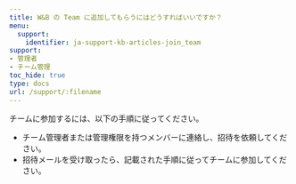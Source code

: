 ```yaml
---
title: W&B の Team に追加してもらうにはどうすればいいですか？
menu:
  support:
    identifier: ja-support-kb-articles-join_team
support:
- 管理者
- チーム管理
toc_hide: true
type: docs
url: /support/:filename
---
```


チームに参加するには、以下の手順に従ってください。

- チーム管理者または管理権限を持つメンバーに連絡し、招待を依頼してください。
- 招待メールを受け取ったら、記載された手順に従ってチームに参加してください。